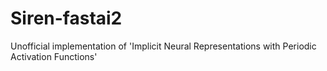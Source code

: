 # Siren-fastai2
Unofficial implementation of 'Implicit Neural Representations with Periodic Activation Functions'
